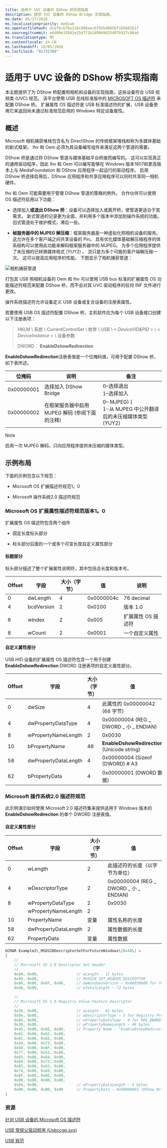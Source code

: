 ```yaml
---
title: 适用于 UVC 设备的 DShow 桥实现指南
description: 提供 UVC 设备的 DShow Bridge 实现指南。
ms.date: 05/17/2018
ms.localizationpriority: medium
ms.openlocfilehash: dcef6cb76a118c808aacbf92bd805bf105b02b1f
ms.sourcegitcommit: e6d80e33042e15d7f2b2d9868d25d07b927c86a0
ms.translationtype: MT
ms.contentlocale: zh-CN
ms.lasthandoff: 10/05/2020
ms.locfileid: "91732769"
---
```

# <a name="dshow-bridge-implementation-guidance-for-uvc-devices"></a>适用于 UVC 设备的 DShow 桥实现指南

本主题提供了为 DShow 桥配置照相机和设备的实现指南，这些设备符合 USB 视频类 (UVC) 规范。 该平台使用 USB 总线标准版中的 [MICROSOFT OS 描述符](../usbcon/microsoft-defined-usb-descriptors.md) 来配置 DShow 桥。 扩展属性 OS 描述符是 USB 标准描述符的扩展，USB 设备使用它来返回尚未通过标准规范启用的 Windows 特定设备属性。

## <a name="overview"></a>概述

Microsoft 相机捕获堆栈包含名为 DirectShow 的传统框架堆栈和称为多媒体基础的新式框架。 Ihv 和 Oem 必须为其设备编写组件来满足这两个管道的需要。

DShow 桥是通过将 DShow 管道与媒体基础平台桥接而编写的。 这可以实现真正的通用驱动程序，因此 Ihv 和 Oem 可以编写能够在 Windows 版本1607和更高版本上与 MediaFoundation 和 DShow 应用程序一起运行的驱动程序。 启用 DShow 桥选择启用后，DShow 应用程序和共享应用程序可以同时共享同一相机硬件。

Ihv 和 Oem 可能需要用于管理 DShow 管道的策略的例外。 合作伙伴可以使用 OS 描述符启用以下功能：

-   选择加入**或退出 DShow 桥**：设备可以选择加入或离开桥，使管道更适合于其需求。 新式管道的记录更为全面，并利用多个版本中添加到操作系统的功能。 旧式管道处于维护模式，滞后一些。

-   **帧服务器中的 MJPEG 解压缩**：框架服务器是一种虚拟化照相机设备的服务。 这允许在多个客户端之间共享设备的 Pin。 具有优化媒体基础解压缩程序的体系结构可以使用此功能来解码框架服务器中的 MJPEG。 为多个应用程序提供了未压缩的已转换媒体格式 (YUY2) 。 流只是为多个可能的客户端解压缩一次。 这可以提高应用程序的性能。 下图显示了相机捕获管道：

![相机捕获管道](images/camera-capture-pipeline.png)

打包其 USB 照相机设备的 Oem 和 Ihv 可以使用 USB bus 标准的扩展属性 OS 功能描述符规范来配置 DShow 桥，而不会对其 UVC 驱动程序的任何 INF 文件进行更改。

操作系统描述符允许设备定义 USB 设备或复合设备的注册表属性。

若要使用 USB OS 描述符配置 DShow 桥，主机软件应为每个 USB 设备接口创建以下注册表项：

> HKLM \\ 系统 \\ CurrentControlSet \\ 枚举 \\ USB \\ &lt; *DeviceVID&PID* &gt; \\ &lt; *DeviceInstance* &gt; \\ 设备参数
>
> DWORD： **EnableDshowRedirection**

**EnableDshowRedirection**注册表值是一个位掩码值，可用于配置 DShow 桥，如下表所述。

| 位掩码 | 说明 | 备注 |
|---|---|---|
| 0x00000001 | 选择加入 DShow Bridge | 0–选择退出<br>1–选择加入  |
| 0x00000002 | 在框架服务器中启用 MJPEG 解码 (参阅下面的注释)  | 0– MJPEG)  (<br>1-从 MJPEG 中公开翻译后的未压缩媒体类型 (YUY2)  |

> [!NOTE]
> 启用一次 MJPEG 解码，只向应用程序提供未压缩的媒体类型。

## <a name="example-layouts"></a>示例布局

下面的示例包含以下规范：

-   Microsoft OS 扩展描述符规范1。0

-   Microsoft 操作系统2.0 描述符规范

### <a name="microsoft-os-extended-property-descriptors-specification-version-10"></a>Microsoft OS 扩展属性描述符规范版本1。0

扩展属性 OS 描述符包含两个组件

-   固定长度标头部分

-   标头部分后面的一个或多个可变长度自定义属性部分

#### <a name="header-section"></a>标题部分

标头部分描述了整个扩展属性说明符，其中包括总长度和版本号。

| Offset | 字段      | 大小（字节） | 值      | 说明                     |
|--------|------------|--------------|------------|---------------------------------|
| 0      | dwLength   | 4            | 0x0000004c | 76 decimal                      |
| 4      | bcdVersion | 2            | 0x0100     | 版本 1.0                     |
| 6      | wIndex     | 2            | 0x005      | 扩展属性 OS 描述符 |
| 8      | wCount     | 2            | 0x0001     | 一个自定义属性             |

#### <a name="custom-property-section"></a>自定义属性部分

USB HID 设备的扩展属性 OS 描述符包含一个用于创建 **EnableDshowRedirection** DWORD 注册表项的自定义属性部分。

| Offset | 字段 | 大小（字节） | 值 |
|--------|----------------------|---------|-------------------------------------------|
| 0      | dwSize               | 4       | 此属性的 0x00000042 (66 字节)    |
| 4      | dwPropertyDataType   | 4       | 0x00000004 (REG \_ DWORD \_ 小 \_ ENDIAN)    |
| 8      | wPropertyNameLength  | 2       | 0x0030                                    |
| 10     | bPropertyName        | 48      | **EnableDshowRedirection** (Unicode string)  |
| 58     | dwPropertyDataLength | 4       | 0x00000004 (Sizeof (DWORD) # A3                |
| 62     | bPropertyData        | 4       | 0x00000001 (DWORD 数据)                    |

### <a name="microsoft-os-20-descriptors-specification"></a>Microsoft 操作系统2.0 描述符规范

此示例演示如何使用 Microsoft 2.0 描述符集来提供适用于 Windows 版本的 **EnableDshowRedirection** 的单个 DWORD 注册表值。

#### <a name="custom-property-section"></a>自定义属性部分

| Offset | 字段 | 大小（字节） | 值 |
|--------|----------------------|----------|-----------------------------------------|
| 0      | wLength              | 2        | 此描述符的长度（以字节为单位）      |
| 4      | wDescriptorType      | 2        | 0x00000004 (REG \_ DWORD \_ 小 \_ ENDIAN)  |
| 8      | wPropertyDataType    | 2        | 0x0030                                  |
|        | wPropertyNameLength  | 2        |                                         |
| 10     | PropertyName         | 变量 | 属性名称的长度             |
| 58     | dwPropertyDataLength | 2        | 属性数据的长度                 |
| 62     | PropertyData         | 变量 | 属性数据                           |


```cpp
UCHAR Example2\_MSOS20DescriptorSetForFutureWindows\[0x48\] =
{
    //
    // Microsoft OS 2.0 Descriptor Set Header
    //
    0x0A, 0x00,                 // wLength - 12 bytes
    0x00, 0x00,                 // MSOS20_SET_HEADER_DESCRIPTOR
    0x00, 0x00, 0x0?, 0x06,     // dwWindowsVersion – 0x06030000 for future Windows version
    0x4A, 0x00,                 // wTotalLength – 72 bytes

    //
    // Microsoft OS 2.0 Registry Value Feature Descriptor
    //
    0x3E, 0x00,                 // wLength - 62 bytes
    0x04, 0x00,                 // wDescriptorType – 5 for Registry Property
    0x04, 0x00,                 // wPropertyDataType - 4 for REG_DWORD
    0x30, 0x00,                 // wPropertyNameLength – 48 bytes
    0x45, 0x00, 0x6E, 0x00,     // Property Name - "EnableDshowRedirection"
    0x61, 0x00, 0x62, 0x00,
    0x6C, 0x00, 0x65, 0x00,
    0x44, 0x00, 0x73, 0x00,
    0x68, 0x00, 0x6F, 0x00,
    0x77, 0x00, 0x52, 0x00,
    0x65, 0x00, 0x64, 0x00,
    0x69, 0x00, 0x72, 0x00,
    0x65, 0x00, 0x63, 0x00,
    0x74, 0x00, 0x69, 0x00,
    0x6F, 0x00, 0x6E, 0x00,
    0x00, 0x00, 0x00, 0x00,
    0x04, 0x00,                 // wPropertyDataLength – 4 bytes
    0x00, 0x00, 0x00, 0x00      // PropertyData – 0x00000003 (DShow Bridge is enabled and MJPEG is decoded in FrameServer)
}
```

### <a name="resources"></a>资源

[针对 USB 设备的 Microsoft OS 描述符](../usbcon/microsoft-defined-usb-descriptors.md)

[USB 常规父驱动程序 (Usbccgp.sys)](../usbcon/usb-common-class-generic-parent-driver.md)

[USB 规范](https://www.usb.org/documents)